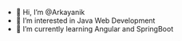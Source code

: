 - 👋 Hi, I’m @Arkayanik
- 👀 I’m interested in Java Web Development
- 🌱 I’m currently learning Angular and SpringBoot

<!---
Arkayanik/Arkayanik is a ✨ special ✨ repository because its `README.md` (this file) appears on your GitHub profile.
You can click the Preview link to take a look at your changes.
--->
